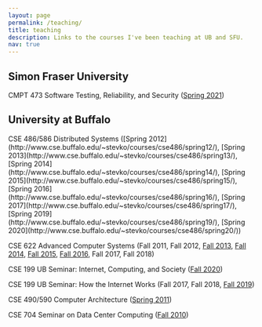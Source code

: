```yaml
---
layout: page
permalink: /teaching/
title: teaching
description: Links to the courses I've been teaching at UB and SFU.
nav: true
---
```


<div class="publications">

<h2 class="year">Simon Fraser University</h2>
<div class="col-sm-6">
CMPT 473 Software Testing, Reliability, and Security
(<a href="https://canvas.sfu.ca/courses/60354">Spring 2021</a>)
</div>

<h2 class="year">University at Buffalo</h2>
<div class="col-sm-6">
CSE 486/586 Distributed Systems ([Spring
2012](http://www.cse.buffalo.edu/~stevko/courses/cse486/spring12/), [Spring
2013](http://www.cse.buffalo.edu/~stevko/courses/cse486/spring13/), [Spring
2014](http://www.cse.buffalo.edu/~stevko/courses/cse486/spring14/), [Spring
2015](http://www.cse.buffalo.edu/~stevko/courses/cse486/spring15/), [Spring
2016](http://www.cse.buffalo.edu/~stevko/courses/cse486/spring16/), [Spring
2017](http://www.cse.buffalo.edu/~stevko/courses/cse486/spring17/), [Spring
2019](http://www.cse.buffalo.edu/~stevko/courses/cse486/spring19/), [Spring
2020](http://www.cse.buffalo.edu/~stevko/courses/cse486/spring20/))

CSE 622 Advanced Computer Systems (Fall 2011, Fall 2012, [Fall
2013](https://piazza.com/buffalo/fall2013/cse622/home), [Fall
2014](https://piazza.com/buffalo/fall2014/cse622/home), [Fall
2015](https://piazza.com/buffalo/fall2015/cse622/home), [Fall
2016](https://piazza.com/buffalo/fall2016/cse622/home), Fall 2017, Fall 2018)

CSE 199 UB Seminar: Internet, Computing, and Society ([Fall
2020](https://ublearns.blackboard.com/ultra/courses/_173524_1/cl/outline))

CSE 199 UB Seminar: How the Internet Works (Fall 2017, Fall 2018, [Fall
2019](http://www.cse.buffalo.edu/cse199))

CSE 490/590 Computer Architecture ([Spring
2011](http://www.cse.buffalo.edu/~stevko/courses/cse490/spring11))

CSE 704 Seminar on Data Center Computing ([Fall
2010](http://www.cse.buffalo.edu/~stevko/courses/cse704/fall10))
</div>

</div>
